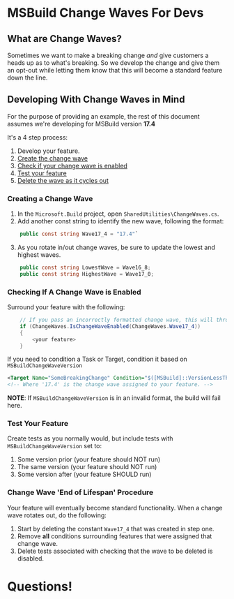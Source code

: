# MSBuild Change Waves For Devs

## What are Change Waves?
Sometimes we want to make a breaking change _and_ give customers a heads up as to what's breaking. So we develop the change and give them an opt-out while letting them know that this will become a standard feature down the line.

## Developing With Change Waves in Mind
For the purpose of providing an example, the rest of this document assumes we're developing for MSBuild version **17.4**

It's a 4 step process:
1. Develop your feature.
1. [Create the change wave](#creating-a-change-wave)
1. [Check if your change wave is enabled](#checking-if-a-change-wave-is-enabled)
1. [Test your feature](#test-your-feature)
1. [Delete the wave as it cycles out](#change-wave-'end-of-lifespan'-procedure)

### Creating a Change Wave
1. In the `Microsoft.Build` project, open `SharedUtilities\ChangeWaves.cs`.
1. Add another const string to identify the new wave, following the format:
```c#
    public const string Wave17_4 = "17.4"`
```
3. As you rotate in/out change waves, be sure to update the lowest and highest waves.
```c#
    public const string LowestWave = Wave16_8;
    public const string HighestWave = Wave17_0;
```

### Checking If A Change Wave is Enabled
Surround your feature with the following:
```c#
    // If you pass an incorrectly formatted change wave, this will throw.
    if (ChangeWaves.IsChangeWaveEnabled(ChangeWaves.Wave17_4))
    {
        <your feature>
    }
```
If you need to condition a Task or Target, condition it based on `MSBuildChangeWaveVersion`
```xml
<Target Name="SomeBreakingChange" Condition="$([MSBuild]::VersionLessThan('17.4', '$(MSBuildChangeWaveVersion)'))"">
<!-- Where '17.4' is the change wave assigned to your feature. -->
```
**NOTE**: If `MSBuildChangeWaveVersion` is in an invalid format, the build will fail here.

### Test Your Feature
Create tests as you normally would, but include tests with `MSBuildChangeWaveVersion` set to:
1. Some version prior (your feature should NOT run)
1. The same version (your feature should NOT run)
1. Some version after (your feature SHOULD run)

### Change Wave 'End of Lifespan' Procedure
Your feature will eventually become standard functionality. When a change wave rotates out, do the following:
1. Start by deleting the constant `Wave17_4` that was created in step one.
1. Remove **all** conditions surrounding features that were assigned that change wave.
1. Delete tests associated with checking that the wave to be deleted is disabled.

# Questions!
